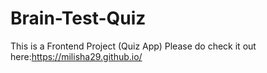 # Brain-Test-Quiz
This is a Frontend Project (Quiz App)
Please do check it out here:https://milisha29.github.io/
